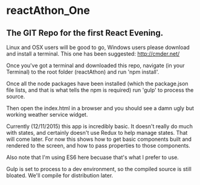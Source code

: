 # reactAthon_One

## The GIT Repo for the first React Evening. ##

Linux and OSX users will be good to go, Windows users please download and install a terminal. This one has been suggested: http://cmder.net/

Once you've got a terminal and downloaded this repo, navigate (in your Terminal) to the root folder (reactAthon) and run 'npm install'.

Once all the node packages have been installed (which the package.json file lists, and that is what tells the npm is required) run 'gulp' to process the source.

Then open the index.html in a browser and you should see a damn ugly but working weather service widget.

Currently (12/11/2015) this app is incredibly basic. It doesn't really do much with states, and certainly doesn't use Redux to help manage states. That will come later. For now this shows how to get basic components built and rendered to the screen, and how to pass properties to those components.

Also note that I'm using ES6 here becuase that's what I prefer to use.

Gulp is set to process to a dev environment, so the compiled source is still bloated. We'll compile for distribution later.
